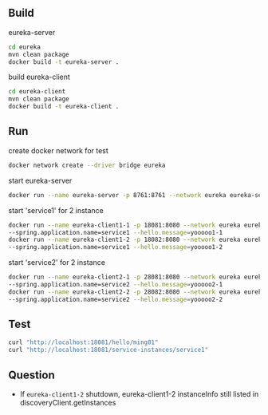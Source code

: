 ## Build
eureka-server
```sh
cd eureka
mvn clean package
docker build -t eureka-server .
```

build eureka-client
```sh
cd eureka-client
mvn clean package
docker build -t eureka-client .
```



## Run

create docker network for test
```sh
docker network create --driver bridge eureka
```

start eureka-server
```sh
docker run --name eureka-server -p 8761:8761 --network eureka eureka-server
```

start 'service1' for 2 instance
```sh
docker run --name eureka-client1-1 -p 18081:8080 --network eureka eureka-client \
--spring.application.name=service1 --hello.message=yooooo1-1
docker run --name eureka-client1-2 -p 18082:8080 --network eureka eureka-client \
--spring.application.name=service1 --hello.message=yooooo1-2
```
start 'service2' for 2 instance
```sh
docker run --name eureka-client2-1 -p 28081:8080 --network eureka eureka-client \
--spring.application.name=service2 --hello.message=yooooo2-1
docker run --name eureka-client2-2 -p 28082:8080 --network eureka eureka-client \
--spring.application.name=service2 --hello.message=yooooo2-2
```


## Test
```sh
curl "http://localhost:18081/hello/ming01"
curl "http://localhost:18081/service-instances/service1"
```


## Question
- If `eureka-client1-2` shutdown, eureka-client1-2 instanceInfo still listed in discoveryClient.getInstances


